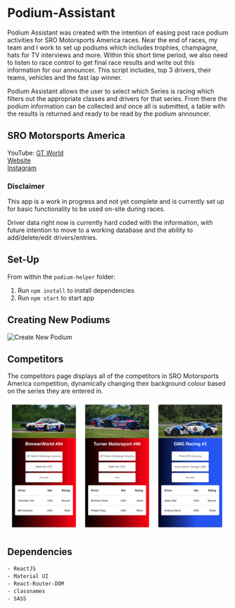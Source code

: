 # Podium-Assistant
Podium Assistant was created with the intention of easing post race podium activities for SRO Motorsports America races. Near the end of races, my team and I work to set up podiums which includes trophies, champagne, hats for TV interviews and more. Within this short time period, we also need to listen to race control to get final race results and write out this information for our announcer. This script includes, top 3 drivers, their teams, vehicles and the fast lap winner. 

Podium Assistant allows the user to select which Series is racing which filters out the appropriate classes and drivers for that series. From there the podium information can be collected and once all is submitted, a table with the results is returned and ready to be read by the podium announcer.

## SRO Motorsports America

YouTube: [GT World](https://www.youtube.com/gtworld)  
[Website](https://www.gt-world-challenge-america.com/)  
[Instagram](https://www.instagram.com/gtworldchallengeamerica/?hl=en)  

### Disclaimer
This app is a work in progress and not yet complete and is currently set up for basic functionality to be used on-site during races.

Driver data right now is currently hard coded with the information, with future intention to move to a working database and the ability to add/delete/edit drivers/entries.

## Set-Up
From within the `podium-helper` folder:

1. Run `npm install` to install dependencies
2. Run `npm start` to start app

## Creating New Podiums
![Create New Podium](https://github.com/woobrendan/Podium-Assistant/blob/main/podium-helper/public/docs/podium_creation.gif?raw=true)

## Competitors

The competitors page displays all of the competitors in SRO Motorsports America competition, dynamically changing their background colour based on the series they are entered in.

![Competitors](https://github.com/woobrendan/Podium-Assistant/blob/main/podium-helper/public/docs/competitors.png?raw=true)

## Dependencies
```sh
- ReactJS
- Material UI
- React-Router-DOM
- classnames
- SASS
```